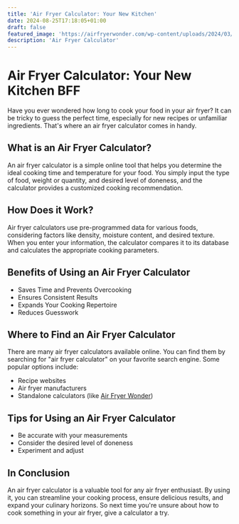 ```yaml
---
title: 'Air Fryer Calculator: Your New Kitchen'
date: 2024-08-25T17:18:05+01:00
draft: false
featured_image: 'https://airfryerwonder.com/wp-content/uploads/2024/03/848992be-4026-42b8-a1ca-05a50b9c3337.jpg'
description: 'Air Fryer Calculator'
---
```

 <h1>Air Fryer Calculator: Your New Kitchen BFF</h1>

   <p>Have you ever wondered how long to cook your food in your air fryer? It can be tricky to guess the perfect time, especially for new recipes or unfamiliar ingredients. That's where an air fryer calculator comes in handy.</p>

   <h2>What is an Air Fryer Calculator?</h2>
    <p>An air fryer calculator is a simple online tool that helps you determine the ideal cooking time and temperature for your food. You simply input the type of food, weight or quantity, and desired level of doneness, and the calculator provides a customized cooking recommendation.</p>

  <h2>How Does it Work?</h2>
    <p>Air fryer calculators use pre-programmed data for various foods, considering factors like density, moisture content, and desired texture. When you enter your information, the calculator compares it to its database and calculates the appropriate cooking parameters.</p>

  <h2>Benefits of Using an Air Fryer Calculator</h2>
    <ul>
        <li>Saves Time and Prevents Overcooking</li>
        <li>Ensures Consistent Results</li>
        <li>Expands Your Cooking Repertoire</li>
        <li>Reduces Guesswork</li>
    </ul>
    <h2>Where to Find an Air Fryer Calculator</h2>
    <p>There are many air fryer calculators available online. You can find them by searching for "air fryer calculator" on your favorite search engine. Some popular options include:</p>
    <ul>
        <li>Recipe websites</li>
        <li>Air fryer manufacturers</li>
        <li>Standalone calculators (like <a href="https://airfryerwonder.com/airfryer-calculator/">Air Fryer Wonder</a>)</li>
    </ul>

  <h2>Tips for Using an Air Fryer Calculator</h2>
    <ul>
        <li>Be accurate with your measurements</li>
        <li>Consider the desired level of doneness</li>
        <li>Experiment and adjust</li>
    </ul>

  <h2>In Conclusion</h2>
    <p>An air fryer calculator is a valuable tool for any air fryer enthusiast. By using it, you can streamline your cooking process, ensure delicious results, and expand your culinary horizons. So next time you're unsure about how to cook something in your air fryer, give a calculator a try.</p>
